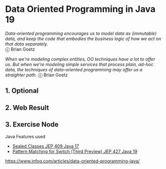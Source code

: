 # Data Oriented Programming in Java 19

_Data-oriented programming encourages us to model data as (immutable) data, 
and keep the code that embodies the business logic of how we act on that data separately._  
ⓒ Brian Goetz

_When we're modeling complex entities, OO techniques have a lot to offer us. 
But when we're modeling simple services that process plain, ad-hoc data, the techniques of data-oriented programming may offer us a straighter path._
ⓒ Brian Goetz

## 1. Optional
## 2. Web Result
## 3. Exercise Node

Java Features used 
- [Sealed Classes JEP 409 Java 17](https://openjdk.org/jeps/409)
- [Pattern Matching for Switch (Third Preview) JEP 427 Java 19](https://openjdk.org/jeps/427)
  

https://www.infoq.com/articles/data-oriented-programming-java/